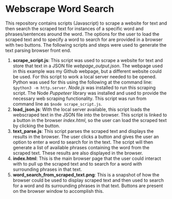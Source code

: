# Webscrape Word Search

This repository contains scripts (Javascript) to scrape a website for text and then search the scraped text for instances of a specific word and phrases/sentences around the word. The options for the user to load the scraped text and to specify a word to search for are provided in a browser with two buttons.  The following scripts and steps were used to generate the text parsing browser front end.

1.  **scrape\_script.js**:  This script was used to scrape a website for text and store that text in a JSON file *webpage_output.json*.  The webpage used in this example was my Github webpage, but a different website could be used.  For this script to work a local server needed to be opened.  Python was used for this using the following at the command line: `$python3 -m http.server`.  *Node.js* was installed to run this scraping script.  The Node *Puppeteer* library was installed and used to provide the necessary web scraping functionality.  This script was run from command line as `$node scrape_script.js`.
2.  **load\_json.js**:  With the local server available, this script loads the webscraped text in the JSON file into the browser.  This script is linked to a button in the browser *index.html*, so the user can load the scraped text by clicking the button.
3.  **text\_parse.js**:  This script parses the scraped text and displays the results in the browser.  The user clicks a button and gives the user an option to enter a word to search for in the text.  The script will then generate a list of available phrases containing the word from the scraped text.  These results are also displayed in the browser.
4.  **index.html**:  This is the main browser page that the user could interact with to pull up the scraped text and to search for a word with surrounding phrases in that text.
5.  **word\_search\_from\_scraped\_text.png**:  This is a snapshot of how the browser could be used to display scraped text and then used to search for a word and its surrounding phrases in that text.  Buttons are present on the browser window to accomplish this.
